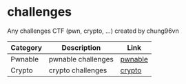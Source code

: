 # challenges
Any challenges CTF (pwn, crypto, ...) created by chung96vn

|Category|Description|Link|
|--------|-----------|----|
|Pwnable|pwnable challenges|[pwnable](pwnable)|
|Crypto|crypto challenges|[crypto](crypto)|
